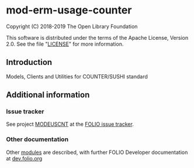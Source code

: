 # mod-erm-usage-counter 

Copyright (C) 2018-2019 The Open Library Foundation

This software is distributed under the terms of the Apache License,
Version 2.0. See the file "[LICENSE](LICENSE)" for more information.

## Introduction
Models, Clients and Utilities for COUNTER/SUSHI standard

## Additional information

### Issue tracker

See project [MODEUSCNT](https://issues.folio.org/browse/MODEUSCNT)
at the [FOLIO issue tracker](https://dev.folio.org/guidelines/issue-tracker).

### Other documentation

Other [modules](https://dev.folio.org/source-code/#server-side) are described,
with further FOLIO Developer documentation at [dev.folio.org](https://dev.folio.org/)

